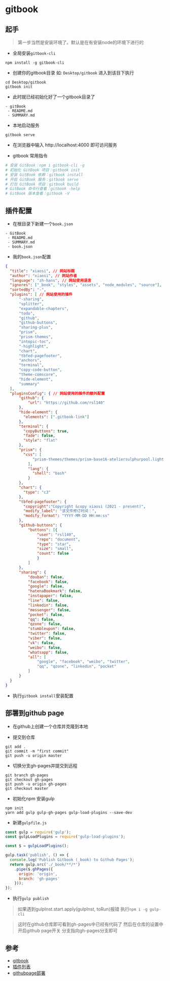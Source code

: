 # gitbook

## 起手
> 第一步当然是安装环境了。默认是在有安装node的环境下进行的

- 全局安装`gitbook-cli`

``` shell
npm install -g gitbook-cli
```

- 创建你的gitbook目录 如: `Desktop/gitbook` 进入到该目下执行

``` shell
cd Desktop/gitbook
gitbook init
```
- 此时就已经初始化好了一个gitbook目录了

```
- gitBook
 - README.md
 - SUMMARY.md

```

- 本地启动服务

``` shell
gitbook serve
```

- 在浏览器中输入 http://localhost:4000 即可访问服务

- gitbook 常用指令

``` bash
# 安装 GitBook：npm i gitbook-cli -g
# 初始化 GitBook 项目：gitbook init
# 安装 GitBook 依赖：gitbook install
# 开启 GitBook 服务：gitbook serve
# 打包 GitBook 项目：gitbook build
# GitBook 命令行查看：gitbook -help
# GitBook 版本查看：gitbook -V
```

## 插件配置

- 在根目录下新建一个`book.json`

```
- GitBook
 - README.md
 - SUMMARY.md
 - book.json
```

- 我的`book.json`配置

``` json
{
  "title": "xiaosi", // 网站标题
  "author": "xiaosi", // 网站作者
  "language": "zh-hans", // 网站使用语言
  "ignores": ["_book", "styles", "assets", "node_modules", "source"],
  "sortedBy": "-",
  "plugins": [ // 网站使用的插件
      "-sharing",
      "splitter",
      "expandable-chapters",
      "todo",
      "github",
      "github-buttons",
      "sharing-plus",
      "prism",
      "prism-themes",
      "intopic-toc",
      "-highlight",
      "chart",
      "tbfed-pagefooter",
      "anchors",
      "terminal",
      "copy-code-button",
      "theme-comscore",
      "hide-element",
      "summary"
  ],
  "pluginsConfig": { // 网站使用的插件的额外配置
      "github": {
          "url": "https://github.com/rsl140"
      },
      "hide-element": {
        "elements": [".gitbook-link"]
      },
      "terminal": {
        "copyButtons": true,
        "fade": false,
        "style": "flat"
      },
      "prism": {
        "css": [
            "prism-themes/themes/prism-base16-ateliersulphurpool.light.css"
          ],
          "lang": {
            "shell": "bash"
          }
      },
      "chart": {
        "type": "c3"
      },
      "tbfed-pagefooter": {
        "copyright":"Copyright &copy xiaosi (2021 - present)",
        "modify_label": "该文件修订时间：",
        "modify_format": "YYYY-MM-DD HH:mm:ss"
      },
      "github-buttons": {
          "buttons": [{
              "user": "rsl140",
              "repo": "document",
              "type": "star",
              "size": "small",
              "count": false
              }
          ]
      },
      "sharing": {
          "douban": false,
          "facebook": false,
          "google": false,
          "hatenaBookmark": false,
          "instapaper": false,
          "line": false,
          "linkedin": false,
          "messenger": false,
          "pocket": false,
          "qq": false,
          "qzone": false,
          "stumbleupon": false,
          "twitter": false,
          "viber": false,
          "vk": false,
          "weibo": false,
          "whatsapp": false,
          "all": [
              "google", "facebook", "weibo", "twitter",
              "qq", "qzone", "linkedin", "pocket"
          ]
      }
  }
}
```

- 执行`gitbook install`安装配置

## 部署到github page

- 在github上创建一个仓库并克隆到本地

- 提交到仓库
```
git add .
git commit -m "first commit"
git push -u origin master
```

- 切换分支gh-pages并提交到远程

```
git branch gh-pages
git checkout gh-pages
git push -u origin gh-pages
git checkout master
```

- 初始化npm 安装gulp

```
npm init
yarn add gulp gulp-gh-pages gulp-load-plugins --save-dev
```

- 新建`gulpfile.js`

``` javascript
const gulp = require('gulp');
const gulpLoadPlugins = require('gulp-load-plugins');

const $ = gulpLoadPlugins();

gulp.task('publish', () => {
  console.log('Publish Gitbook (_book) to Github Pages');
  return gulp.src('./_book/**/*')
    .pipe($.ghPages({
      origin: 'origin',
      branch: 'gh-pages'
    }));
});
```

- 执行`gulp publish`

> 如果遇到gulpInst.start.apply(gulpInst, toRun)报错 执行`npm i -g gulp-cli`

> 这时在github仓库即可看到gh-pages中已经有代码了 然后在仓库的设置中开启github page开关 分支指向gh-pages分支即可

## 参考

- [gitbook](https://liangjunrong.github.io/other-library/Markdown-Websites/GitBook/)
- [插件列表](http://gitbook.zhangjikai.com/plugins.html)
- [githubpage部署](https://medium.com/@richdayandnight/simple-tutorial-on-hosting-your-gitbook-documentation-on-github-pages-bonus-with-gitbook-editor-f27f60d5d408)